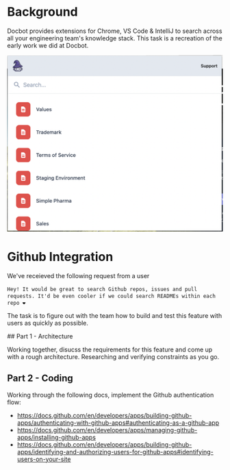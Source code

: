 # Background

Docbot provides extensions for Chrome, VS Code & IntelliJ to search across all your engineering team's knowledge stack. This task is a recreation of the early work we did at Docbot.

![Chrome Extension](./chrome.png)

# Github Integration

We've receieved the following request from a user

```
Hey! It would be great to search Github repos, issues and pull requests. It'd be even cooler if we could search READMEs within each repo ❤️
```

The task is to figure out with the team how to build and test this feature with users as quickly as possible.

## Part 1 - Architecture

Working together, disucss the requirements for this feature and come up with a rough architecture. Researching and verifying constraints as you go.

## Part 2 - Coding

Working through the following docs, implement the Github authentication flow:

- https://docs.github.com/en/developers/apps/building-github-apps/authenticating-with-github-apps#authenticating-as-a-github-app
- https://docs.github.com/en/developers/apps/managing-github-apps/installing-github-apps
- https://docs.github.com/en/developers/apps/building-github-apps/identifying-and-authorizing-users-for-github-apps#identifying-users-on-your-site